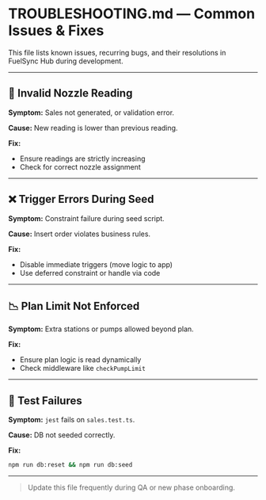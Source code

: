 # TROUBLESHOOTING.md — Common Issues & Fixes

This file lists known issues, recurring bugs, and their resolutions in FuelSync Hub during development.

---

## 🚫 Invalid Nozzle Reading

**Symptom:** Sales not generated, or validation error.

**Cause:** New reading is lower than previous reading.

**Fix:**

* Ensure readings are strictly increasing
* Check for correct nozzle assignment

---

## ❌ Trigger Errors During Seed

**Symptom:** Constraint failure during seed script.

**Cause:** Insert order violates business rules.

**Fix:**

* Disable immediate triggers (move logic to app)
* Use deferred constraint or handle via code

---

## 📉 Plan Limit Not Enforced

**Symptom:** Extra stations or pumps allowed beyond plan.

**Fix:**

* Ensure plan logic is read dynamically
* Check middleware like `checkPumpLimit`

---

## 🧪 Test Failures

**Symptom:** `jest` fails on `sales.test.ts`.

**Cause:** DB not seeded correctly.

**Fix:**

```bash
npm run db:reset && npm run db:seed
```

---

> Update this file frequently during QA or new phase onboarding.
